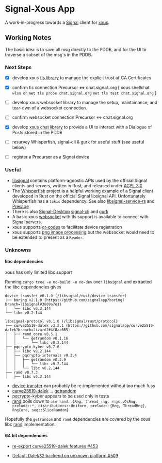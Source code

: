 # Signal-Xous App

A work-in-progress towards a [Signal](https://signal.org/) client for [xous](https://github.com/betrusted-io/xous-core#xous-core).


## Working Notes

The basic idea is to save all msg directly to the PDDB, and for the UI to traverse a subset of the msg's in the PDDB.

### Next Steps

- [x] develop xous [tls library](https://github.com/betrusted-io/xous-core/pull/394) to manage the explicit trust of CA Certificates
- [x] confirm tls connection Precursor <=> chat.signal..org [ xous shellchat `wlan on` `net tls probe chat.signal.org` `net tls test chat.signal.org` ]
- [ ] develop xous websocket library to manage the setup, maintainance, and tear-dwn of a websocket connection. 
- [ ] confirm websocket connection Precursor <=> chat.signal.org
- [x] develop [xous chat library](https://github.com/betrusted-io/xous-core/pull/408) to provide a UI to interact with a Dialogue of Posts stored in the PDDB
- [ ] resurvey Whisperfish, signal-cli & gurk for useful stuff (see useful below)
- [ ] register a Precursor as a Signal device


### Useful

* [libsignal](https://github.com/signalapp/libsignal#overview) contains platform-agnostic APIs used by the official Signal clients and servers, written in Rust, and released under [AGPL 3.0](https://github.com/signalapp/libsignal/blob/main/LICENSE).
* The [Whisperfish](https://github.com/whisperfish/whisperfish#whisperfish) project is a helpful working example of a Signal client developed in Rust on the official Signal libsignal API. Unfortunately Whisperfish has a `tokio` dependency. See also [libsignal-service-rs](https://github.com/whisperfish/libsignal-service-rs#libsignal-service-rs) and [Presage](https://github.com/whisperfish/presage#presage)
* There is also [Signal-Desktop](https://github.com/signalapp/Signal-Desktop#signal-desktop) [signal-cli](https://github.com/AsamK/signal-cli#signal-cli) and [gurk](https://github.com/boxdot/gurk-rs#gurk-)
* A basic xous [websocket](https://github.com/nworbnhoj/xous-core/tree/websocket-lib/libs/websocket#readme) with tls support is available to connect with Signal servers.
* xous supports [qr-codes](https://github.com/betrusted-io/xous-core/blob/08aac2c2854dc3cfa7c277ddce85c0b88c72378b/services/modals/src/tests.rs#L160-L168) to facilitate device registration
* xous supports [png image processing](https://github.com/betrusted-io/xous-core/pull/207) but the websocket would need to be extended to present as a `Reader`.


### Unknowns

#### libc dependencies

xous has only limited libc support

Running `cargo tree -e no-build -e no-dev` over `libsignal` and extracted the libc dependencies gives

```
device-transfer v0.1.0 (/libsignal/rust/device-transfer)
├── boring v2.1.0 (https://github.com/signalapp/boring?branch=libsignal#3809a7e1)
│   └── libc v0.2.144
└── libc v0.2.144

libsignal-protocol v0.1.0 (/libsignal/rust/protocol)
├── curve25519-dalek v3.2.1 (https://github.com/signalapp/curve25519-dalek?branch=lizard2#4f0aa665)
│   ├── rand_core v0.5.1
│   │   └── getrandom v0.1.16
│   │       └── libc v0.2.144
├── pqcrypto-kyber v0.7.6
│   ├── libc v0.2.144
│   ├── pqcrypto-internals v0.2.4
│   │   ├── getrandom v0.2.9
│   │   │   └── libc v0.2.144
│   │   └── libc v0.2.144
├── rand v0.7.3
│   ├── libc v0.2.144

```
* [device transfer](https://github.com/signalapp/libsignal/blob/main/rust/device-transfer/src/lib.rs) can probably be re-implemented without too much fuss
* [curve25519-dalek](https://crates.io/crates/curve25519-dalek) ... [getrandom](https://crates.io/crates/getrandom)
* [pqcrypto-kyber](https://github.com/signalapp/libsignal/blob/af7bb8567c812aa13625fc90076bf71a59d64ff5/rust/protocol/src/kem.rs#L426-L455) appears to be used only in tests
* [rand]() boils down to `use rand::{Rng, thread_rng, rngs::OsRng, prelude::*, distributions::Uniform, prelude::{Rng, ThreadRng}, RngCore, seq::SliceRandom}`

Hopefully the `getrandom` and `rand` dependencies are covered by the xous libc [rand](https://github.com/betrusted-io/xous-core/blob/08aac2c2854dc3cfa7c277ddce85c0b88c72378b/services/ffi-test/sys/ffi/libc.c#L929-L975) implementation.

#### 64 bit dependencies

* [re-export curve25519-dalek features #453](https://github.com/signalapp/libsignal/issues/453)

* [Default Dalek32 backend on unknown platform #509](https://github.com/dalek-cryptography/curve25519-dalek/pull/509)


